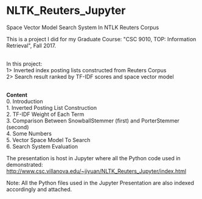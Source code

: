 # NLTK_Reuters_Jupyter
Space Vector Model Search System In NTLK Reuters Corpus

This is a project I did for my Graduate Course: "CSC 9010, TOP: Information Retrieval", Fall 2017.

<br>In this project:
<br>1> Inverted index posting lists constructed from Reuters Corpus
<br>2> Search result ranked by TF-IDF scores and space vector model

<br> <b>Content</b>
<br>0. Introduction
<br>1. Inverted Posting List Construction
<br>2. TF-IDF Weight of Each Term
<br>3. Comparison Between SnowballStemmer (first) and PorterStemmer (second)
<br>4. Some Numbers
<br>5. Vector Space Model To Search
<br>6. Search System Evaluation


The presentation is host in Jupyter where all the Python code used in demonstrated:
http://www.csc.villanova.edu/~jiyuan/NLTK_Reuters_Jupyter/index.html

Note:
All the Python files used in the Jupyter Presentation are also indexed accordingly and attached.

